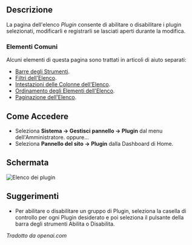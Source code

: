 <!-- Filename: Help4.x:Plugins / Display title: Plugin -->

## Descrizione

La pagina dell'elenco *Plugin* consente di abilitare o disabilitare i plugin selezionati,
modificarli e registrarli se lasciati aperti durante la modifica.

### Elementi Comuni

Alcuni elementi di questa pagina sono trattati in articoli di aiuto separati:

* [Barre degli Strumenti](jdocmanual?article=help/common-elements/toolbars).
* [Filtri dell'Elenco](jdocmanual?article=help/common-elements/list-filters).
* [Intestazioni delle Colonne dell'Elenco](jdocmanual?article=help/common-elements/list-column-headers).
* [Ordinamento degli Elementi dell'Elenco](jdocmanual?article=help/common-elements/list-ordering).
* [Paginazione dell'Elenco](jdocmanual?article=help/common-elements/list-pagination).

## Come Accedere

- Seleziona **Sistema → Gestisci pannello → Plugin** dal menu dell'Amministratore. oppure...
- Seleziona **Pannello del sito → Plugin** dalla Dashboard di Home.

## Schermata

![Elenco dei plugin](../../../it/images/plugins/plugins-list.png)

## Suggerimenti

- Per abilitare o disabilitare un gruppo di Plugin, seleziona la casella di controllo per ogni Plugin desiderato e poi seleziona il pulsante della barra degli strumenti Abilita o Disabilita.

*Tradotto da openai.com*

